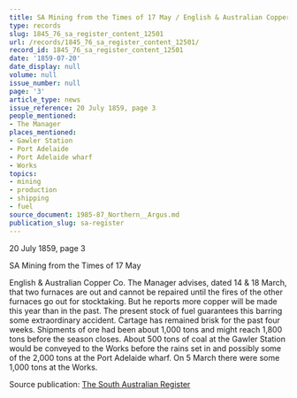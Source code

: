```yaml
---
title: SA Mining from the Times of 17 May / English & Australian Copper Co.
type: records
slug: 1845_76_sa_register_content_12501
url: /records/1845_76_sa_register_content_12501/
record_id: 1845_76_sa_register_content_12501
date: '1859-07-20'
date_display: null
volume: null
issue_number: null
page: '3'
article_type: news
issue_reference: 20 July 1859, page 3
people_mentioned:
- The Manager
places_mentioned:
- Gawler Station
- Port Adelaide
- Port Adelaide wharf
- Works
topics:
- mining
- production
- shipping
- fuel
source_document: 1985-87_Northern__Argus.md
publication_slug: sa-register
---
```


20 July 1859, page 3

SA Mining from the Times of 17 May

English & Australian Copper Co.  The Manager advises, dated 14 & 18 March, that two furnaces are out and cannot be repaired until the fires of the other furnaces go out for stocktaking.  But he reports more copper will be made this year than in the past.  The present stock of fuel guarantees this barring some extraordinary accident.  Cartage has remained brisk for the past four weeks.  Shipments of ore had been about 1,000 tons and might reach 1,800 tons before the season closes.  About 500 tons of coal at the Gawler Station would be conveyed to the Works before the rains set in and possibly some of the 2,000 tons at the Port Adelaide wharf.  On 5 March there were some 1,000 tons at the Works.

Source publication: [The South Australian Register](/publications/sa-register/)
